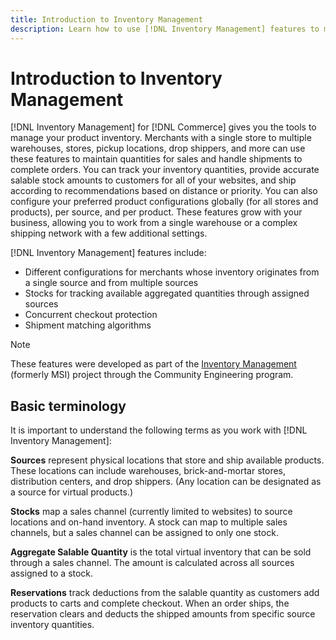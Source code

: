 ```yaml
---
title: Introduction to Inventory Management
description: Learn how to use [!DNL Inventory Management] features to manage stock in multiple locations so that your [!DNL Commerce] store accurately reflects the physical inventory.
---
```

# Introduction to Inventory Management

[!DNL Inventory Management] for [!DNL Commerce] gives you the tools to manage your product inventory. Merchants with a single store to multiple warehouses, stores, pickup locations, drop shippers, and more can use these features to maintain quantities for sales and handle shipments to complete orders. You can track your inventory quantities, provide accurate salable stock amounts to customers for all of your websites, and ship according to recommendations based on distance or priority. You can also configure your preferred product configurations globally (for all stores and products), per source, and per product. These features grow with your business, allowing you to work from a single warehouse or a complex shipping network with a few additional settings.

[!DNL Inventory Management] features include:

- Different configurations for merchants whose inventory originates from a single source and from multiple sources
- Stocks for tracking available aggregated quantities through assigned sources
- Concurrent checkout protection
- Shipment matching algorithms

>[!NOTE]
>
>These features were developed as part of the [Inventory Management](https://github.com/magento/inventory) (formerly MSI) project through the Community Engineering program.

## Basic terminology

It is important to understand the following terms as you work with [!DNL Inventory Management]:

**Sources** represent physical locations that store and ship available products. These locations can include warehouses, brick-and-mortar stores, distribution centers, and drop shippers. (Any location can be designated as a source for virtual products.)

**Stocks** map a sales channel (currently limited to websites) to source locations and on-hand inventory. A stock can map to multiple sales channels, but a sales channel can be assigned to only one stock.

**Aggregate Salable Quantity** is the total virtual inventory that can be sold through a sales channel. The amount is calculated across all sources assigned to a stock.

**Reservations** track deductions from the salable quantity as customers add products to carts and complete checkout. When an order ships, the reservation clears and deducts the shipped amounts from specific source inventory quantities.
